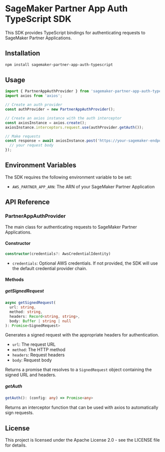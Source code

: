 # SageMaker Partner App Auth TypeScript SDK

This SDK provides TypeScript bindings for authenticating requests to SageMaker Partner Applications.

## Installation

```bash
npm install sagemaker-partner-app-auth-typescript
```

## Usage

```typescript
import { PartnerAppAuthProvider } from 'sagemaker-partner-app-auth-typescript';
import axios from 'axios';

// Create an auth provider
const authProvider = new PartnerAppAuthProvider();

// Create an axios instance with the auth interceptor
const axiosInstance = axios.create();
axiosInstance.interceptors.request.use(authProvider.getAuth());

// Make requests
const response = await axiosInstance.post('https://your-sagemaker-endpoint.amazonaws.com', {
  // your request body
});
```

## Environment Variables

The SDK requires the following environment variable to be set:

- `AWS_PARTNER_APP_ARN`: The ARN of your SageMaker Partner Application

## API Reference

### PartnerAppAuthProvider

The main class for authenticating requests to SageMaker Partner Applications.

#### Constructor

```typescript
constructor(credentials?: AwsCredentialIdentity)
```

- `credentials`: Optional AWS credentials. If not provided, the SDK will use the default credential provider chain.

#### Methods

##### getSignedRequest

```typescript
async getSignedRequest(
  url: string,
  method: string,
  headers: Record<string, string>,
  body: Buffer | string | null
): Promise<SignedRequest>
```

Generates a signed request with the appropriate headers for authentication.

- `url`: The request URL
- `method`: The HTTP method
- `headers`: Request headers
- `body`: Request body

Returns a promise that resolves to a `SignedRequest` object containing the signed URL and headers.

##### getAuth

```typescript
getAuth(): (config: any) => Promise<any>
```

Returns an interceptor function that can be used with axios to automatically sign requests.

## License

This project is licensed under the Apache License 2.0 - see the LICENSE file for details. 